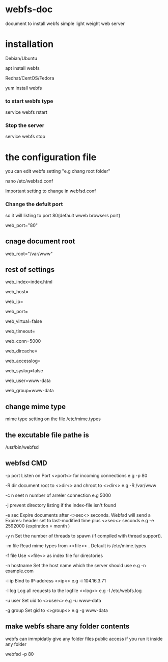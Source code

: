 # webfs-doc
document to install webfs simple light weight web server 

# installation 

Debian/Ubuntu  

apt install webfs   

Redhat/CentOS/Fedora

yum install webfs   

### to start webfs type 

service  webfs rstart  

### Stop the server 

service  webfs stop 

# the configuration file 
you can edit webfs setting "e.g chang root folder"

nano /etc/webfsd.conf

Important setting to change in webfsd.conf 
### Change the defult port 
so it will listing to port 80(default wweb browsers port)

web_port="80" 
##  cnage document root
web_root="/var/www"
##  rest of settings 
   web_index=index.html
   
   web_host=
   
   web_ip=
   
   web_port=
   
   web_virtual=false
   
   web_timeout=
   
   web_conn=5000
   
   web_dircache=
   
   web_accesslog=
   
   web_syslog=false
   
   web_user=www-data
   
   web_group=www-data

## change mime type 
mime type setting on the file 
 /etc/mime.types
## the excutable file pathe is 
 /usr/bin/webfsd
 
##  webfsd CMD 

-p port
   Listen on  Port <>port<> for incoming connections e.g -p 80

-R dir 
  document root to <>dir<> and chroot to <>dir<>  e.g -R  /var/www

-c n
 seet n number of arreler connection e.g 5000

-j
 prevent directory listing if the index-file isn't found

 -e sec
 Expire documents after <>sec<> seconds. Webfsd will send
a Expires: header set to last-modified time plus <>sec<> seconds 
   e.g   -e 2592000    (expiration = month )

-y n
  Set the number of threads to spawn (if compiled with thread support).
  
 -m file
   Read mime types from <>file<> .  Default is /etc/mime.types
   
 -f file
 Use <>file<> as index file for directories

-n hostname
Set the host  name which the server should use  e.g  -n example.com

-i ip
Bind to IP-address <>ip<> e.g  -i  104.16.3.71

-l log
Log all requests to the logfile <>log<> e.g -l /etc/webfs.log

-u user
Set uid to <>user<> e.g  -u  www-data

-g group
Set gid to <>group<>   e.g  -g www-data

 ## make webfs share any folder contents 
 webfs can immpidatly give any folder files public access if you run it inside any folder 

   webfsd   -p 80
 
